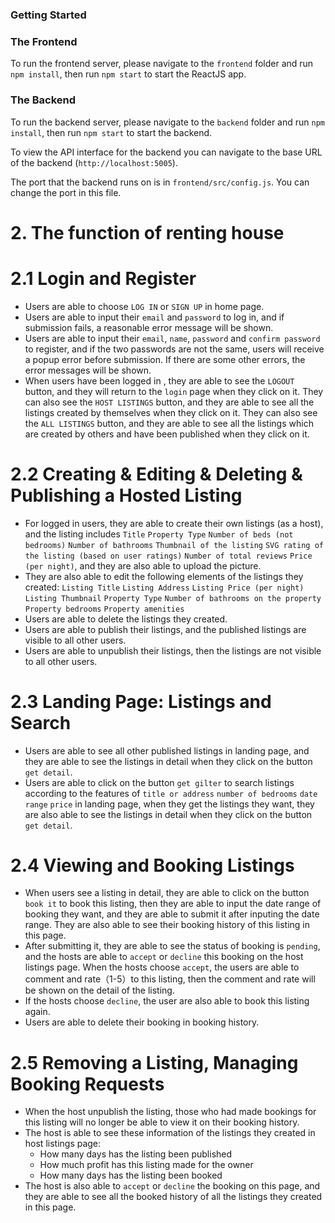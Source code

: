 
### Getting Started

### The Frontend

To run the frontend server, please navigate to the `frontend` folder and run `npm install`, then run `npm start` to start the ReactJS app.

### The Backend 

To run the backend server, please navigate to the `backend` folder and run `npm install`, then run `npm start` to start the backend.

To view the API interface for the backend you can navigate to the base URL of the backend (`http://localhost:5005`). 

The port that the backend runs on is in `frontend/src/config.js`. You can change the port in this file. 

# 2. The function of renting house

# 2.1 Login and Register
 * Users are able to choose `LOG IN` or `SIGN UP` in home page.
 * Users are able to input their `email` and `password` to log in, and if submission fails, a reasonable error message will be shown.
 * Users are able to input their `email`, `name`, `password` and `confirm password` to register, and if the two passwords are not the same, users will receive a popup error before submission. If there are some other errors, the error messages will be shown.
 * When users have been logged in , they are able to see the `LOGOUT` button, and they will return to the `login` page when they click on it. They can also see the `HOST LISTINGS` button, and they are able to see all the listings created by themselves when they click on it. They can also see the `ALL LISTINGS` button, and they are able to see all the listings which are created by others and have been published when they click on it.

# 2.2 Creating & Editing & Deleting & Publishing a Hosted Listing 
* For logged in users, they are able to create their own listings (as a host), and the listing includes `Title` `Property Type` `Number of beds (not bedrooms)` `Number of bathrooms` `Thumbnail of the listing` `SVG rating of the listing (based on user ratings)` `Number of total reviews` `Price (per night)`, and they are also able to upload the picture.
* They are also able to edit the following elements of the listings they created: `Listing Title` `Listing Address` `Listing Price (per night)` `Listing Thumbnail`
`Property Type` `Number of bathrooms on the property` `Property bedrooms` `Property amenities`
* Users are able to delete the listings they created.
* Users are able to publish their listings, and the published listings are visible to all other users.
* Users are able to unpublish their listings, then the listings are not visible to all other users.

# 2.3 Landing Page: Listings and Search
* Users are able to see all other published listings in landing page, and they are able to see the listings in detail when they click on the button `get detail`.
* Users are able to click on the button `get gilter` to search listings according to the features of `title or address` `number of bedrooms` `date range` `price` in landing page, when they get the listings they want, they are also able to see the listings in detail when they click on the button `get detail`.

# 2.4 Viewing and Booking Listings 
 * When users see a listing in detail, they are able to click on the button `book it` to book this listing, then they are able to input the date range of booking they want, and they are able to submit it after inputing the date range. They are also able to see their booking history of this listing in this page.
 * After submitting it, they are able to see the status of booking is `pending`, and the hosts are able to `accept` or `decline` this booking on the host listings page. When the hosts choose `accept`, the users are able to comment and rate（1-5）to this listing, then the comment and rate will be shown on the detail of the listing.
 * If the hosts choose `decline`, the user are also able to book this listing again.
 * Users are able to delete their booking in booking history.

# 2.5 Removing a Listing, Managing Booking Requests 
 * When the host unpublish the listing, those who had made bookings for this listing will no longer be able to view it on their booking history.
 * The host is able to see these information of the listings they created in host listings page:
	* How many days has the listing been published
	* How much profit has this listing made for the owner
	* How many days has the listing been booked
 * The host is also able to `accept` or `decline` the booking on this page, and they are able to see all the booked history of all the listings they created in this page.
	


